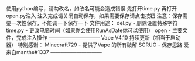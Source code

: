 使用python编写，请勿改名，如改名可能会造成错误
先打开time.py
再打开open.py注入
注入完成请关闭自动保存，如果需要保存请点击按钮
注意：保存需要一次性保存，不能调一下保存一下
文件用途：
del.py - 删除设置特殊字符
time.py - 更改电脑时间（如果你会使用RunAsDate你可以使用）
open - 主要文件，完成注入操作
——————————
Vape V4.10
持续更新（相当于启动器）
特别感谢：
Minecraft729 - 提供了Vape 的所有破解
SCRUO - 保存思路
爱来自manthe#1337
——————————
